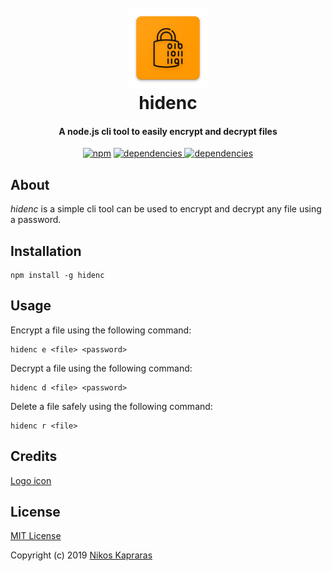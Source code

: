 <h1 align="center">
  <br>
  <img src="./assets/hidenc-logo.png" alt="hidenc" width="128">
  <br>
  hidenc
  <br>
</h1>

<h4 align="center">A node.js cli tool to easily encrypt and decrypt files</h4>

<p align="center">
  <a href="https://img.shields.io/npm/dm/hidenc"><img src="https://img.shields.io/npm/dm/hidenc?style=for-the-badge" alt="npm"></a>
  <a href="https://img.shields.io/david/kapraran/hidenc">
    <img src="https://img.shields.io/david/kapraran/hidenc?style=for-the-badge" alt="dependencies">
  </a>
  <a href="https://img.shields.io/github/repo-size/kapraran/hidenc?style=for-the-badge">
    <img src="https://img.shields.io/github/repo-size/kapraran/hidenc?style=for-the-badge" alt="dependencies">
  </a>
</p>

## About

*hidenc* is a simple cli tool can be used to encrypt and decrypt any file using a password.

## Installation

```
npm install -g hidenc
```

## Usage



Encrypt a file using the following command:

```
hidenc e <file> <password>
```

Decrypt a file using the following command:

```
hidenc d <file> <password>
```

Delete a file safely using the following command:

```
hidenc r <file>
```

## Credits <a name="credits"></a>

[Logo icon](https://www.flaticon.com/free-icon/encryption_3076279?term=encrypt&page=1&position=3)

## License <a name="license"></a>

[MIT License](https://github.com/kapraran/hidenc/blob/master/LICENSE)

Copyright (c) 2019 [Nikos Kapraras](https://kapraran.dev)
